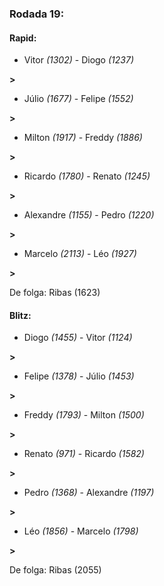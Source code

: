 ### Rodada 19:

#### Rapid:

* Vitor *(1302)*     -     Diogo *(1237)*

 **>** 
* Júlio *(1677)*     -     Felipe *(1552)*

 **>** 
* Milton *(1917)*     -     Freddy *(1886)*

 **>** 
* Ricardo *(1780)*     -     Renato *(1245)*

 **>** 
* Alexandre *(1155)*     -     Pedro *(1220)*

 **>** 
* Marcelo *(2113)*     -     Léo *(1927)*

 **>** 

De folga: Ribas (1623)

#### Blitz:

* Diogo *(1455)*     -     Vitor *(1124)*

 **>** 
* Felipe *(1378)*     -     Júlio *(1453)*

 **>** 
* Freddy *(1793)*     -     Milton *(1500)*

 **>** 
* Renato *(971)*     -     Ricardo *(1582)*

 **>** 
* Pedro *(1368)*     -     Alexandre *(1197)*

 **>** 
* Léo *(1856)*     -     Marcelo *(1798)*

 **>** 

De folga: Ribas (2055)

